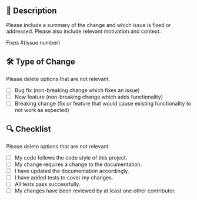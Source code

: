 ## 🚀 Description

Please include a summary of the change and which issue is fixed or addressed. Please also include relevant motivation and context.

Fixes #(issue number)

## 🛠️ Type of Change

Please delete options that are not relevant.

- [ ] Bug fix (non-breaking change which fixes an issue)
- [ ] New feature (non-breaking change which adds functionality)
- [ ] Breaking change (fix or feature that would cause existing functionality to not work as expected)

## 🔍 Checklist

Please delete options that are not relevant.

- [ ] My code follows the code style of this project.
- [ ] My change requires a change to the documentation.
- [ ] I have updated the documentation accordingly.
- [ ] I have added tests to cover my changes.
- [ ] All tests pass successfully.
- [ ] My changes have been reviewed by at least one other contributor.